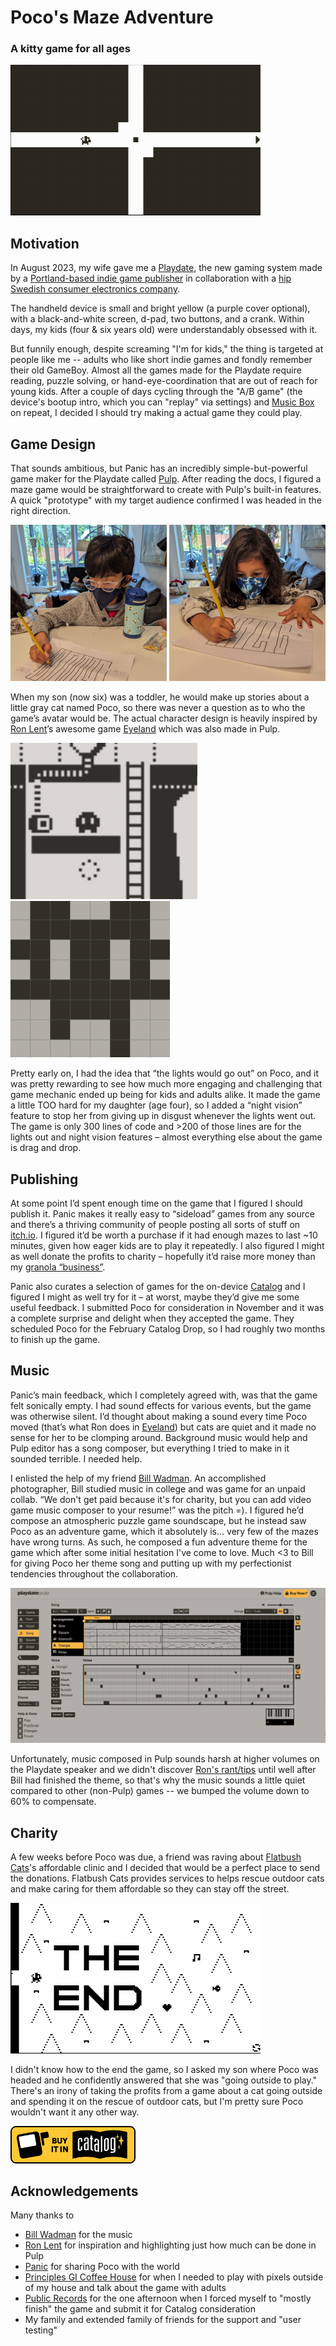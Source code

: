 # Poco's Maze Adventure

### A kitty game for all ages 

<img src="images/poco_video_w800.gif" alt="Poco gameplay" width=400> 

## Motivation
In August 2023, my wife gave me a [Playdate](http://play.date), the new gaming system made by a [Portland-based indie game publisher](https://panic.com/) in collaboration with a [hip Swedish consumer electronics company](http://teenage.engineering).

The handheld device is small and bright yellow (a purple cover optional), with a black-and-white screen, d-pad, two buttons, and a crank. Within days, my kids (four & six years old) were understandably obsessed with it.

But funnily enough, despite screaming "I'm for kids," the thing is targeted at people like me -- adults who like short indie games and fondly remember their old GameBoy. Almost all the games made for the Playdate require reading, puzzle solving, or hand-eye-coordination that are out of reach for young kids. After a couple of days cycling through the "A/B game" (the device's bootup intro, which you can "replay" via settings) and [Music Box](https://tizian.itch.io/playdate-music-box) on repeat, I decided I should try making a actual game they could play.

## Game Design
That sounds ambitious, but Panic has an incredibly simple-but-powerful game maker for the Playdate called [Pulp](https://play.date/pulp/). After reading the docs, I figured a maze game would be straightforward to create with Pulp's built-in features. A quick "prototype" with my target audience confirmed I was headed in the right direction.

<img src="images/mazeA.jpg" height=250> <img src="images/mazeL.jpg" height=250>

When my son (now six) was a toddler, he would make up stories about a little gray cat named Poco, so there was never a question as to who the game’s avatar would be. The actual character design is heavily inspired by [Ron Lent](https://www.ronlent.com/)’s awesome game [Eyeland](https://play.date/games/eyeland/) which was also made in Pulp.

<img src="images/eyeland.png" height=250> <img src="images/poco_pulp.png" height=250>

Pretty early on, I had the idea that “the lights would go out” on Poco, and it was pretty rewarding to see how much more engaging and challenging that game mechanic ended up being for kids and adults alike. It made the game a little TOO hard for my daughter (age four), so I added a “night vision” feature to stop her from giving up in disgust whenever the lights went out. The game is only 300 lines of code and >200 of those lines are for the lights out and night vision features – almost everything else about the game is drag and drop.

## Publishing
At some point I’d spent enough time on the game that I figured I should publish it. Panic makes it really easy to “sideload” games from any source and there’s a thriving community of people posting all sorts of stuff on [itch.io](https://itch.io/games/tag-playdate). I figured it’d be worth a purchase if it had enough mazes to last ~10 minutes, given how eager kids are to play it repeatedly. I also figured I might as well donate the profits to charity – hopefully it’d raise more money than my [granola “business”](https://oolalagranola.com/).

Panic also curates a selection of games for the on-device [Catalog](https://play.date/games/) and I figured I might as well try for it – at worst, maybe they’d give me some useful feedback. I submitted Poco for consideration in November and it was a complete surprise and delight when they accepted the game. They scheduled Poco for the February Catalog Drop, so I had roughly two months to finish up the game.

## Music
Panic’s main feedback, which I completely agreed with, was that the game felt sonically empty. I had sound effects for various events, but the game was otherwise silent. I’d thought about making a sound every time Poco moved (that’s what Ron does in [Eyeland](https://play.date/games/eyeland/)) but cats are quiet and it made no sense for her to be clomping around. Background music would help and Pulp editor has a song composer, but everything I tried to make in it sounded terrible. I needed help.

I enlisted the help of my friend [Bill Wadman](https://billwadman.com). An accomplished photographer, Bill studied music in college and was game for an unpaid collab. “We don't get paid because it's for charity, but you can add video game music composer to your resume!” was the pitch =). I figured he’d compose an atmospheric puzzle game soundscape, but he instead saw Poco as an adventure game, which it absolutely is... very few of the mazes have wrong turns. As such, he composed a fun adventure theme for the game which after some initial hesitation I've come to love. Much <3 to Bill for giving Poco her theme song and putting up with my perfectionist tendencies throughout the collaboration.

![Bill's Theme](images/pulp_music.png)

Unfortunately, music composed in Pulp sounds harsh at higher volumes on the Playdate speaker and we didn't discover [Ron's rant/tips](https://devforum.play.date/t/share-your-tricks-for-the-pulp-music-editor/2162/8) until well after Bill had finished the theme, so that's why the music sounds a little quiet compared to other (non-Pulp) games -- we bumped the volume down to 60% to compensate.

## Charity
A few weeks before Poco was due, a friend was raving about [Flatbush Cats](https://www.flatbushcats.org/)'s affordable clinic and I decided that would be a perfect place to send the donations. Flatbush Cats provides services to helps rescue outdoor cats and make caring for them affordable so they can stay off the street.

<img src="images/poco_end.png" alt="Final screen" width=400>

I didn't know how to the end the game, so I asked my son where Poco was headed and he confidently answered that she was "going outside to play." There's an irony of taking the profits from a game about a cat going outside and spending it on the rescue of outdoor cats, but I'm pretty sure Poco wouldn't want it any other way.

<a href="https://play.date/games/pocos-maze/" alt="Poco's Catalog page"><img src="images/catalog-dev-link-badge-buy.png" alt="Buy it in Playdate Catalog" width=200></a> 

## Acknowledgements
Many thanks to
- [Bill Wadman](https://billwadman.com) for the music
- [Ron Lent](https://www.ronlent.com/) for inspiration and highlighting just how much can be done in Pulp
- [Panic](https://panic.com) for sharing Poco with the world
- [Principles GI Coffee House](https://www.instagram.com/principlesbk) for when I needed to play with pixels outside of my house and talk about the game with adults
- [Public Records](https://publicrecords.nyc/) for the one afternoon when I forced myself to "mostly finish" the game and submit it for Catalog consideration
- My family and extended family of friends for the support and "user testing"
